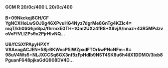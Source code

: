 #### GCM R 20/0c/400 L 20/0c/400
**B+09Nkckqj8CH/CF**<br/>**YgNCXHoLwSOJ9g46XPvuHG4Nyz7dgrMe8GnTg4KZIc4=**<br/>**mqT/kh0SGhjv8pJ/fhrmxE0TH+tQm2UXz4fR8+X8vjA/nnaz+43R5MPdzvoVoFfVLlZPs9x2PjrHlvNQ...**<br/><br/>
**U8/fCSXfPApyHPXY**<br/>**V8AnagACJEN+58jrBKWocP5IWZpxdFTOrkwPNoNFm+8=**<br/>**98uV4Ws5+NLJXCCSq6GX3nf5zFpHdIb9NST4SK8u6h4ilX1DDMO/3ixb8PguanF648pjkaGdQ908DV4D...**